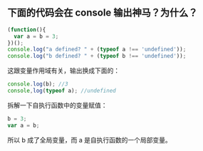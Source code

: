 
## 下面的代码会在 console 输出神马？为什么？
```js
(function(){
  var a = b = 3;
})();
console.log("a defined? " + (typeof a !== 'undefined'));   
console.log("b defined? " + (typeof b !== 'undefined'));
```

这跟变量作用域有关，输出换成下面的：

```js
console.log(b); //3
console,log(typeof a); //undefined
```

拆解一下自执行函数中的变量赋值：

```js
b = 3;
var a = b;
```

所以 b 成了全局变量，而 a 是自执行函数的一个局部变量。